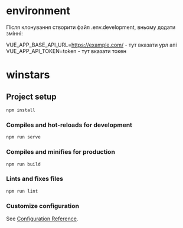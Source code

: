 # environment
Після клонування створити файл .env.development, вньому додати змінні:

VUE_APP_BASE_API_URL=https://example.com/ - тут вказати урл апі
VUE_APP_API_TOKEN=token - тут вказати токен

# winstars

## Project setup
```
npm install
```

### Compiles and hot-reloads for development
```
npm run serve
```

### Compiles and minifies for production
```
npm run build
```

### Lints and fixes files
```
npm run lint
```

### Customize configuration
See [Configuration Reference](https://cli.vuejs.org/config/).
